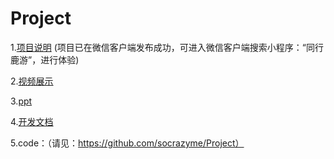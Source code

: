 # Project
1.[项目说明](text) (项目已在微信客户端发布成功，可进入微信客户端搜索小程序：“同行鹿游”，进行体验)

2.[视频展示](演示视频.mp4)

3.[ppt](鹿游pre1.0.pptx)

4.[开发文档](开发文档)

5.code：（请见：https://github.com/socrazyme/Project）
